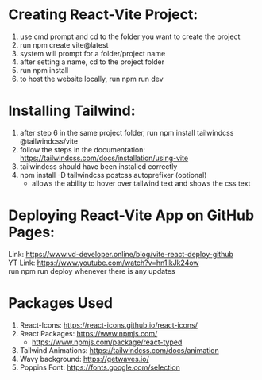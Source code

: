 # Creating React-Vite Project:
1. use cmd prompt and cd to the folder you want to create the project
2. run npm create vite@latest
3. system will prompt for a folder/project name
4. after setting a name, cd to the project folder
5. run npm install
6. to host the website locally, run npm run dev

# Installing Tailwind:
1. after step 6 in the same project folder, run npm install tailwindcss @tailwindcss/vite
2. follow the steps in the documentation: https://tailwindcss.com/docs/installation/using-vite
3. tailwindcss should have been installed correctly 
4. npm install -D tailwindcss postcss autoprefixer (optional)
    - allows the ability to hover over tailwind text and shows the css text

# Deploying React-Vite App on GitHub Pages:
Link: https://www.vd-developer.online/blog/vite-react-deploy-github <br>
YT Link: https://www.youtube.com/watch?v=hn1IkJk24ow <br>
run npm run deploy whenever there is any updates <br>

# Packages Used
1. React-Icons: https://react-icons.github.io/react-icons/
2. React Packages: https://www.npmjs.com/
    - https://www.npmjs.com/package/react-typed
3. Tailwind Animations: https://tailwindcss.com/docs/animation
4. Wavy background: https://getwaves.io/
5. Poppins Font: https://fonts.google.com/selection
